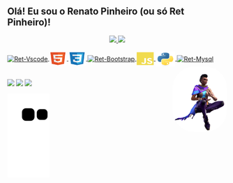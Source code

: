## Olá! Eu sou o Renato Pinheiro (ou só Ret Pinheiro)!

<div align="center">
  <a href="https://github.com/retpinheiro">
  <img height="180em" src="https://github-readme-stats.vercel.app/api?username=retpinheiro&show_icons=true&theme=radical&include_all_commits=true&count_private=true"/>
  <img height="180em" src="https://github-readme-stats.vercel.app/api/top-langs/?username=retpinheiro&layout=compact&langs_count=7&theme=radical"/>
</div>
<div style="display: inline_block"><br>

  <img align="center" alt="Ret-Vscode" height="30" width="40" src="https://cdn.jsdelivr.net/gh/devicons/devicon/icons/vscode/vscode-original.svg" />
  <img align="center" alt="Ret-HTML" height="30" width="40" src="https://raw.githubusercontent.com/devicons/devicon/master/icons/html5/html5-original.svg">
  <img align="center" alt="Ret-CSS" height="30" width="40" src="https://raw.githubusercontent.com/devicons/devicon/master/icons/css3/css3-original.svg">
  <img align="center" alt="Ret-Bootstrap" height="35" width="45" src="https://cdn.jsdelivr.net/gh/devicons/devicon/icons/bootstrap/bootstrap-original.svg" />
  <img align="center" alt="Ret-Js" height="30" width="40" src="https://raw.githubusercontent.com/devicons/devicon/master/icons/javascript/javascript-plain.svg">
  <img align="center" alt="Ret-Python" height="35" width="45" src="https://raw.githubusercontent.com/devicons/devicon/master/icons/python/python-original.svg">
  <img align="center" alt="Ret-Mysql" height="30" width="40" src="https://cdn.jsdelivr.net/gh/devicons/devicon/icons/mysql/mysql-original.svg" />

  <img align="right" alt="Ret-Astra" height="150" style="border-radius:50px;" src="https://github.com/retpinheiro/retpinheiro/blob/7f6b0b9dccefa73cf2b1e1a6e46a27e187683d84/.github/workflows/astrinha.gif?raw=true" target="_blank">

</div>

  ##
 
<div> 
  <a href="https://instagram.com/retpinheiro" target="_blank"><img src="https://img.shields.io/badge/-Instagram-%23E4405F?style=for-the-badge&logo=instagram&logoColor=white" target="_blank"></a>
  <a href = "mailto:reehpinheiro.s@gmail.com"><img src="https://img.shields.io/badge/-Gmail-%23333?style=for-the-badge&logo=gmail&logoColor=white" target="_blank"></a>
  <a href="https://www.linkedin.com/in/retpinheiro" target="_blank"><img src="https://img.shields.io/badge/-LinkedIn-%230077B5?style=for-the-badge&logo=linkedin&logoColor=white" target="_blank"></a> 
 
  ![Snake animation](https://github.com/retpinheiro/retpinheiro/blob/output/github-contribution-grid-snake.svg)
 
</div>
